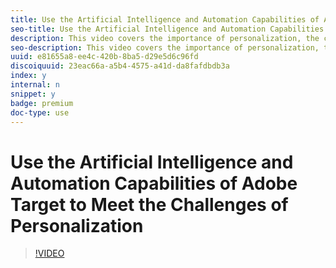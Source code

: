 ```yaml
---
title: Use the Artificial Intelligence and Automation Capabilities of Adobe Target to Meet the Challenges of Personalization 
seo-title: Use the Artificial Intelligence and Automation Capabilities of Adobe Target to Meet the Challenges of Personalization 
description: This video covers the importance of personalization, the challenges of doing personalization well, the solution to these challenges (the four AI/Automation offerings in Adobe Target), and the key building blocks for delivering personalized experiences. It is an edited version of Jamie Brighton's 2018 Adobe Summit presentation.
seo-description: This video covers the importance of personalization, the challenges of doing personalization well, the solution to these challenges (the four AI/Automation offerings in Adobe Target), and the key building blocks for delivering personalized experiences. It is an edited version of Jamie Brighton's 2018 Adobe Summit presentation.
uuid: e81655a8-ee4c-420b-8ba5-d29e5d6c96fd
discoiquuid: 23eac66a-a5b4-4575-a41d-da8fafdbdb3a
index: y
internal: n
snippet: y
badge: premium
doc-type: use
---
```


# Use the Artificial Intelligence and Automation Capabilities of Adobe Target to Meet the Challenges of Personalization

>[!VIDEO](https://video.tv.adobe.com/v/25440/?quality=12)